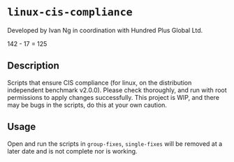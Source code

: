 # `linux-cis-compliance`

Developed by Ivan Ng in coordination with Hundred Plus Global Ltd.

142 - 17 = 125

## Description
Scripts that ensure CIS compliance (for linux, on the distribution independent benchmark v2.0.0). Please check thoroughly, and run with root permissions to apply changes successfully. This project is WIP, and there may be bugs in the scripts, do this at your own caution.

## Usage
Open and run the scripts in `group-fixes`, `single-fixes` will be removed at a later date and is not complete nor is working.